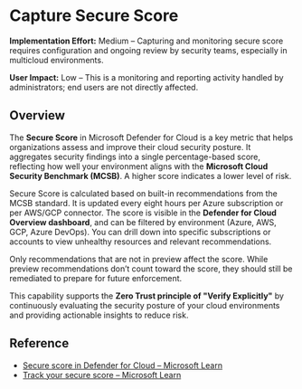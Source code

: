 # Capture Secure Score

**Implementation Effort:** Medium – Capturing and monitoring secure score requires configuration and ongoing review by security teams, especially in multicloud environments.

**User Impact:** Low – This is a monitoring and reporting activity handled by administrators; end users are not directly affected.

## Overview

The **Secure Score** in Microsoft Defender for Cloud is a key metric that helps organizations assess and improve their cloud security posture. It aggregates security findings into a single percentage-based score, reflecting how well your environment aligns with the **Microsoft Cloud Security Benchmark (MCSB)**. A higher score indicates a lower level of risk.

Secure Score is calculated based on built-in recommendations from the MCSB standard. It is updated every eight hours per Azure subscription or per AWS/GCP connector. The score is visible in the **Defender for Cloud Overview dashboard**, and can be filtered by environment (Azure, AWS, GCP, Azure DevOps). You can drill down into specific subscriptions or accounts to view unhealthy resources and relevant recommendations.

Only recommendations that are not in preview affect the score. While preview recommendations don’t count toward the score, they should still be remediated to prepare for future enforcement.

This capability supports the **Zero Trust principle of "Verify Explicitly"** by continuously evaluating the security posture of your cloud environments and providing actionable insights to reduce risk.

## Reference

- [Secure score in Defender for Cloud – Microsoft Learn](https://learn.microsoft.com/en-us/azure/defender-for-cloud/secure-score-security-controls)
- [Track your secure score – Microsoft Learn](https://learn.microsoft.com/en-us/azure/defender-for-cloud/secure-score-access-and-track)
